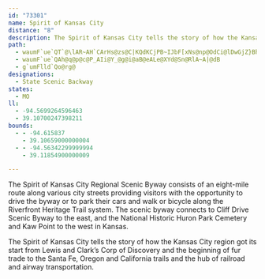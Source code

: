 ```yaml
---
id: "73301"
name: Spirit of Kansas City
distance: "8"
description: The Spirit of Kansas City tells the story of how the Kansas City region got its start from Lewis and Clark’s Corp of Discovery and the beginning of fur trade to the Santa Fe, Oregon and California trails and the hub of railroad and airway transportation.
path:
  - waumF`ue`QT`@\lAR~AH`CArHs@zs@C|KQdKCjPB~IJbF[xNs@np@OdCi@lDwGjZ}BhIu@bByAbCoIxKeEfHwElHy@l@kALq@Mo@s@cB_G}AmCm@s@w@m@cAc@cAG_FaAt@yEZ_D
  - waumF`ue`QAh@q@p@c@P_AIi@Y_@g@i@aB@eALe@XYd@Sn@RlA~A|@dB
  - g`umFlld`Qo@rg@
designations:
  - State Scenic Backway
states:
  - MO
ll:
  - -94.5699264596463
  - 39.10700247398211
bounds:
  - - -94.615837
    - 39.10659000000004
  - - -94.56342299999994
    - 39.11854900000009

---
```


The Spirit of Kansas City Regional Scenic Byway consists of an eight-mile route along various city streets providing visitors with the opportunity to drive the byway or to park their cars and walk or bicycle along the Riverfront Heritage Trail system.  The scenic byway connects to Cliff Drive Scenic Byway to the east, and the National Historic Huron Park Cemetery and Kaw Point to the west in Kansas.

The Spirit of Kansas City tells the story of how the Kansas City region got its start from Lewis and Clark’s Corp of Discovery and the beginning of fur trade to the Santa Fe, Oregon and California trails and the hub of railroad and airway transportation.
